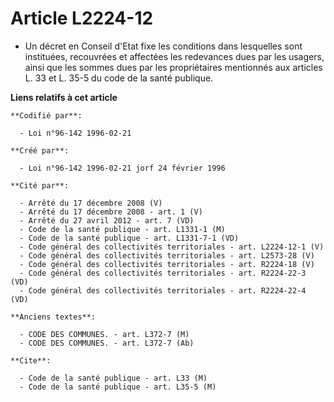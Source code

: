 # Article L2224-12

- Un décret en Conseil d'Etat fixe les conditions dans lesquelles sont instituées, recouvrées et affectées les redevances
dues par les usagers, ainsi que les sommes dues par les propriétaires mentionnés aux articles L. 33 et L. 35-5 du code de la
santé publique.

**Liens relatifs à cet article**

	**Codifié par**:

	  - Loi n°96-142 1996-02-21

	**Créé par**:

	  - Loi n°96-142 1996-02-21 jorf 24 février 1996

	**Cité par**:

	  - Arrêté du 17 décembre 2008 (V)
	  - Arrêté du 17 décembre 2008 - art. 1 (V)
	  - Arrêté du 27 avril 2012 - art. 7 (VD)
	  - Code de la santé publique - art. L1331-1 (M)
	  - Code de la santé publique - art. L1331-7-1 (VD)
	  - Code général des collectivités territoriales - art. L2224-12-1 (V)
	  - Code général des collectivités territoriales - art. L2573-28 (V)
	  - Code général des collectivités territoriales - art. R2224-18 (V)
	  - Code général des collectivités territoriales - art. R2224-22-3 (VD)
	  - Code général des collectivités territoriales - art. R2224-22-4 (VD)

	**Anciens textes**:

	  - CODE DES COMMUNES. - art. L372-7 (M)
	  - CODE DES COMMUNES. - art. L372-7 (Ab)

	**Cite**:

	  - Code de la santé publique - art. L33 (M)
	  - Code de la santé publique - art. L35-5 (M)
